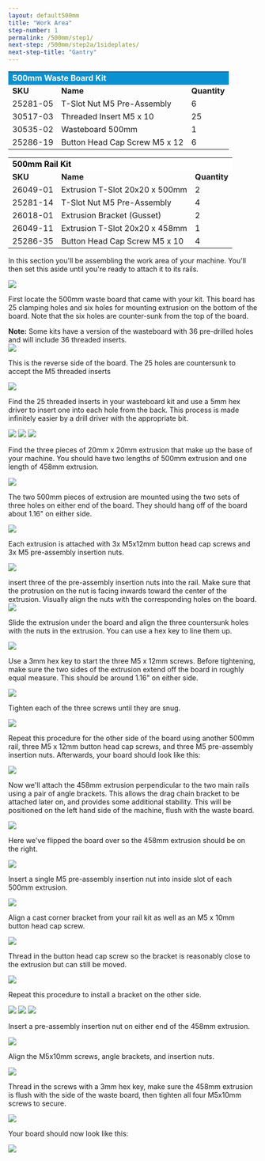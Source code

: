 ```yaml
---
layout: default500mm
title: "Work Area"
step-number: 1
permalink: /500mm/step1/
next-step: /500mm/step2a/1sideplates/
next-step-title: "Gantry"
---
```

<table>
  <tr>
    <td style="color:#fff;background: #0a91d1" colspan="3">
      <b>500mm Waste Board Kit</b>
    </td>
  </tr>
  <tr>
    <td>
      <b>SKU</b>
    </td>
    <td>
      <b>Name</b>
    </td>
    <td>
      <b>Quantity</b>
    </td>
  </tr>
  <tr>
    <td>
      25281-05
    </td>
    <td>
      T-Slot Nut M5 Pre-Assembly
    </td>
    <td>
      6
    </td>
  </tr>
  <tr>
    <td>
      30517-03
    </td>
    <td>
      Threaded Insert M5 x 10
    </td>
    <td>
      25
    </td>
  </tr>
  <tr>
    <td>
      30535-02
    </td>
    <td>
      Wasteboard 500mm
    </td>
    <td>
      1
    </td>
  </tr>
  <tr>
    <td>
      25286-19
    </td>
    <td>
      Button Head Cap Screw M5 x 12
    </td>
    <td>
      6
    </td>
  </tr>
</table>
<table>
  <tr>
    <td style="color:#000;background: #FFFFFF" colspan="3">
      <b>500mm Rail Kit</b>
    </td>
  </tr>
  <tr>
    <td>
      <b>SKU</b>
    </td>
    <td>
      <b>Name</b>
    </td>
    <td>
      <b>Quantity</b>
    </td>
  </tr>
  <tr>
    <td>
      26049-01
    </td>
    <td>
      Extrusion T-Slot 20x20 x 500mm
    </td>
    <td>
      2
    </td>
  </tr>
  <tr>
    <td>
      25281-14
    </td>
    <td>
      T-Slot Nut M5 Pre-Assembly
    </td>
    <td>
      4
    </td>
  </tr>
  <tr>
    <td>
      26018-01
    </td>
    <td>
      Extrusion Bracket (Gusset)
    </td>
    <td>
      2
    </td>
  </tr>
  <tr>
    <td>
      26049-11
    </td>
    <td>
      Extrusion T-Slot 20x20 x 458mm
    </td>
    <td>
      1
    </td>
  </tr>
  <tr>
    <td>
      25286-35
    </td>
    <td>
      Button Head Cap Screw M5 x 10
    </td>
    <td>
      4
    </td>
  </tr>
</table>

In this section you'll be assembling the work area of your machine. You'll then set this aside until you're ready to attach it to its rails.

<img src="photo/jpfsP8030233.jpg">

First locate the 500mm waste board that came with your kit. This board has 25 clamping holes and six holes for mounting extrusion on the bottom of the board. Note that the six holes are counter-sunk from the top of the board.

<div class="note">
<i class="fa fa-hand-o-right"></i>
 <span class="note-text">
 <strong>Note:</strong> Some kits have a version of the wasteboard with 36 pre-drilled holes and will include 36 threaded inserts.
 </span>
</div>


<img src="photo/jpfsP8030183.jpg">

This is the reverse side of the board. The 25 holes are countersunk to accept the M5 threaded inserts

<img src="photo/jpfsP8030184.jpg">

Find the 25 threaded inserts in your wasteboard kit and use a 5mm hex driver to insert one into each hole from the back. This process is made infinitely easier by a drill driver with the appropriate bit.

<img src="photo/jpfsP8030188.jpg">
<img src="photo/jpfsP8030191.jpg">
<img src="photo/jpfsP8030196.jpg">

Find the three pieces of 20mm x 20mm extrusion that make up the base of your machine. You should have two lengths of 500mm extrusion and one length of 458mm extrusion.

<img src="photo/jpfsP8030197.jpg">

The two 500mm pieces of extrusion are mounted using the two sets of three holes on either end of the board. They should hang off of the board about 1.16" on either side.

<img src="photo/jpfsP8030199.jpg">

Each extrusion is attached with 3x M5x12mm button head cap screws and 3x M5 pre-assembly insertion nuts.

<img src="photo/jpfsP8030203.jpg">

insert three of the pre-assembly insertion nuts into the rail. Make sure that the protrusion on the nut is facing inwards toward the center of the extrusion. Visually align the nuts with the corresponding holes on the board.
<img src="photo/jpfsP8030204.jpg">

Slide the extrusion under the board and align the three countersunk holes with the nuts in the extrusion. You can use a hex key to line them up.

<img src="photo/jpfsP8030206.jpg">

Use a 3mm hex key to start the three M5 x 12mm screws. Before tightening, make sure the two sides of the extrusion extend off the board in roughly equal measure. This should be around 1.16" on either side.

<img src="photo/jpfsP8030208.jpg">

Tighten each of the three screws until they are snug.

<img src="photo/jpfsP8030210.jpg">

Repeat this procedure for the other side of the board using another 500mm rail, three M5 x 12mm button head cap screws, and three M5 pre-assembly insertion nuts. Afterwards, your board should look like this:

<img src="photo/jpfsP8030214.jpg">

Now we'll attach the 458mm extrusion perpendicular to the two main rails using a pair of angle brackets. This allows the drag chain bracket to be attached later on, and provides some additional stability. This will be positioned on the left hand side of the machine, flush with the waste board.

<img src="photo/jpfsP8030216.jpg">

Here we've flipped the board over so the 458mm extrusion should be on the right.

<img src="photo/jpfsP8030217.jpg">

Insert a single M5 pre-assembly insertion nut into inside slot of each 500mm extrusion.

<img src="photo/jpfsP8030220.jpg">

Align a cast corner bracket from your rail kit as well as an M5 x 10mm button head cap screw.

<img src="photo/jpfsP8030221.jpg">

Thread in the button head cap screw so the  bracket is reasonably close to the extrusion but can still be moved.

<img src="photo/jpfsP8030222.jpg">

Repeat this procedure to install a bracket on the other side.

<img src="photo/jpfsP8030224.jpg">

<img src="photo/jpfsP8030225.jpg">

<img src="photo/jpfsP8030226.jpg">

Insert a pre-assembly insertion nut on either end of the 458mm extrusion.

<img src="photo/jpfsP8030228.jpg">

Align the M5x10mm screws, angle brackets, and insertion nuts.

<img src="photo/jpfsP8030229.jpg">

Thread in the screws with a 3mm hex key, make sure the 458mm extrusion is flush with the side of the waste board, then tighten all four M5x10mm screws to secure.

<img src="photo/jpfsP8030232.jpg">

Your board should now look like this:

<img src="photo/jpfsP8030233.jpg">